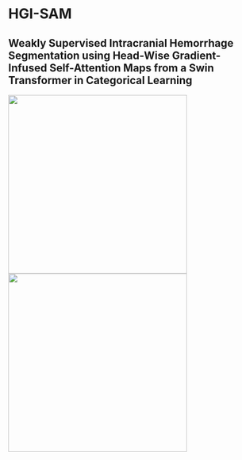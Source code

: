 # HGI-SAM
## Weakly Supervised Intracranial Hemorrhage Segmentation using Head-Wise Gradient-Infused Self-Attention Maps from a Swin Transformer in Categorical Learning

<p float="middle">
    <img src="https://github.com/ah-rasoulian/HGI-SAM/blob/master/extra/images/attention_map_generation.png" width="360" />
    <img src="https://github.com/ah-rasoulian/HGI-SAM/blob/master/extra/images/model.png" width="360" />
</p>